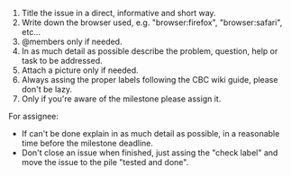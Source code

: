 1. Title the issue in a direct, informative and short way. 
2. Write down the browser used, e.g. "browser:firefox", "browser:safari", etc...
3. @members only if needed.
4. In as much detail as possible describe the problem, question, help or task to be addressed.
5. Attach a picture only if needed.
6. Always assing the proper labels following the CBC wiki guide, please don't be lazy.
7. Only if you're aware of the milestone please assign it.

For assignee:

-  If can't be done explain in as much detail as possible, in a reasonable time before the milestone deadline.
-  Don't close an issue when finished, just assing the "check label" and move the issue to the pile "tested and done".

